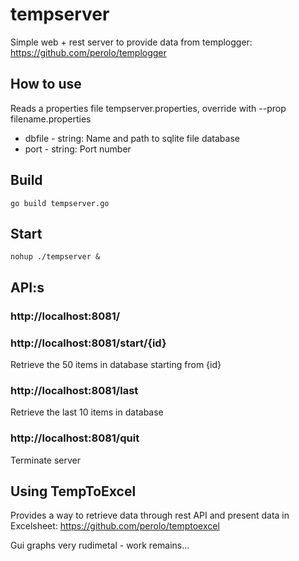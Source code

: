 # tempserver
Simple web + rest server to provide data from templogger: https://github.com/perolo/templogger

## How to use
Reads a properties file tempserver.properties, override with --prop filename.properties

* dbfile - string: Name and path to sqlite file database
* port - string: Port number

## Build
`
go build tempserver.go
`
## Start
`
nohup ./tempserver &
`
## API:s

### http://localhost:8081/

### http://localhost:8081/start/{id}
Retrieve the 50 items in database starting from {id}

### http://localhost:8081/last
Retrieve the last 10 items in database

### http://localhost:8081/quit
Terminate server


## Using TempToExcel
Provides a way to retrieve data through rest API and present data in Excelsheet:
https://github.com/perolo/temptoexcel

Gui graphs very rudimetal - work remains...


